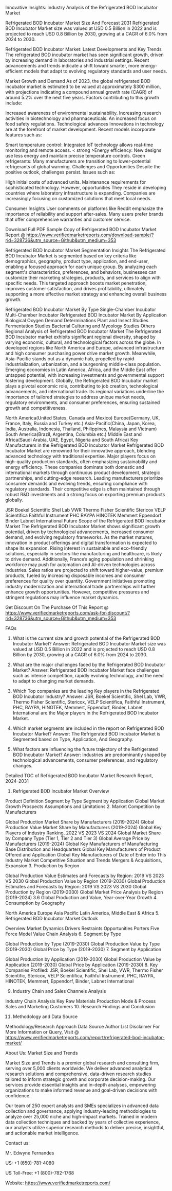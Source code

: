 Innovative Insights: Industry Analysis of the Refrigerated BOD Incubator Market


Refrigerated BOD Incubator Market Size And Forecast 2031
Refrigerated BOD Incubator Market size was valued at USD 0.5 Billion in 2022 and is projected to reach USD 0.8 Billion by 2030, growing at a CAGR of 6.0% from 2024 to 2030.

Refrigerated BOD Incubator Market: Latest Developments and Key Trends
The refrigerated BOD incubator market has seen significant growth, driven by increasing demand in laboratories and industrial settings. Recent advancements and trends indicate a shift toward smarter, more energy-efficient models that adapt to evolving regulatory standards and user needs.

Market Growth and Demand
As of 2023, the global refrigerated BOD incubator market is estimated to be valued at approximately $300 million, with projections indicating a compound annual growth rate (CAGR) of around 5.2% over the next five years. Factors contributing to this growth include:

Increased awareness of environmental sustainability.
Increasing research activities in biotechnology and pharmaceuticals.
An increased focus on food safety regulations.
Technological advances
Innovations in technology are at the forefront of market development. Recent models incorporate features such as:

Smart temperature control: Integrated IoT technology allows real-time monitoring and remote access.
< strong >Energy efficiency: New designs use less energy and maintain precise temperature controls.
Green refrigerants: Many manufacturers are transitioning to lower-potential refrigerants of global warming.
Challenges and Opportunities
Despite the positive outlook, challenges persist. Issues such as:

High initial costs of advanced units.
Maintenance requirements for sophisticated technology.
However, opportunities They reside in developing countries where laboratory infrastructure is expanding. Companies are increasingly focusing on customized solutions that meet local needs.

Consumer Insights
User comments on platforms like Reddit emphasize the importance of reliability and support after-sales. Many users prefer brands that offer comprehensive warranties and customer service.

Download Full PDF Sample Copy of Refrigerated BOD Incubator Market Report @ https://www.verifiedmarketreports.com/download-sample/?rid=328736&utm_source=Github&utm_medium=353

Refrigerated BOD Incubator Market Segmentation Insights
The Refrigerated BOD Incubator Market is segmented based on key criteria like demographics, geography, product type, application, and end-user, enabling a focused approach for each unique group. By analyzing each segment's characteristics, preferences, and behaviors, businesses can customize their marketing strategies, products, and services to align with specific needs. This targeted approach boosts market penetration, improves customer satisfaction, and drives profitability, ultimately supporting a more effective market strategy and enhancing overall business growth.

Refrigerated BOD Incubator Market By Type
Single-Chamber Incubator
Multi-Chamber Incubator
Refrigerated BOD Incubator Market By Application
Biological Oxygen Demand Determinations
Plant and Insect Studies
Fermentation Studies
Bacterial Culturing and Mycology Studies
Others
Regional Analysis of Refrigerated BOD Incubator Market
The Refrigerated BOD Incubator market exhibits significant regional diversity, shaped by varying economic, cultural, and technological factors across the globe. In developed regions like North America and Europe, advanced infrastructure and high consumer purchasing power drive market growth. Meanwhile, Asia-Pacific stands out as a dynamic hub, propelled by rapid industrialization, urbanization, and a burgeoning middle-class population. Emerging economies in Latin America, Africa, and the Middle East offer untapped potential, with increasing investments and governmental support fostering development. Globally, the Refrigerated BOD Incubator market plays a pivotal economic role, contributing to job creation, technological advancements, and international trade. Its regional variations underline the importance of tailored strategies to address unique market needs, regulatory environments, and consumer preferences, ensuring sustained growth and competitiveness.

North America(United States, Canada and Mexico)
Europe(Germany, UK, France, Italy, Russia and Turkey etc.)
Asia-Pacific(China, Japan, Korea, India, Australia, Indonesia, Thailand, Philippines, Malaysia and Vietnam)
South America(Brazil, Argentina, Columbia etc.)
Middle East and Africa(Saudi Arabia, UAE, Egypt, Nigeria and South Africa)
Key Manufacturers in the Refrigerated BOD Incubator Market
Refrigerated BOD Incubator Market are renowned for their innovative approach, blending advanced technology with traditional expertise. Major players focus on high-quality production standards, often emphasizing sustainability and energy efficiency. These companies dominate both domestic and international markets through continuous product development, strategic partnerships, and cutting-edge research. Leading manufacturers prioritize consumer demands and evolving trends, ensuring compliance with regulatory standards. Their competitive edge is often maintained through robust R&D investments and a strong focus on exporting premium products globally.

JSR
Boekel Scientific
Shel Lab
VWR
Thermo Fisher Scientific
Stericox
VELP Scientifica
Faithful Instrument
PHC
RAYPA
HINOTEK
Memmert
Eppendorf
Binder
Labnet International
Future Scope of the Refrigerated BOD Incubator Market
The Refrigerated BOD Incubator Market shows significant growth potential, driven by technological advancements, increased consumer demand, and evolving regulatory frameworks. As the market matures, innovation in product offerings and digital transformation is expected to shape its expansion. Rising interest in sustainable and eco-friendly solutions, especially in sectors like manufacturing and healthcare, is likely to drive demand. Additionally, France’s aging population and shrinking workforce may push for automation and AI-driven technologies across industries. Sales ratios are projected to shift toward higher-value, premium products, fueled by increasing disposable incomes and consumer preferences for quality over quantity. Government initiatives promoting industry modernization and international trade partnerships will further enhance growth opportunities. However, competitive pressures and stringent regulations may influence market dynamics.

Get Discount On The Purchase Of This Report @ https://www.verifiedmarketreports.com/ask-for-discount/?rid=328736&utm_source=Github&utm_medium=353

FAQs
1. What is the current size and growth potential of the Refrigerated BOD Incubator Market?
Answer: Refrigerated BOD Incubator Market size was valued at USD 0.5 Billion in 2022 and is projected to reach USD 0.8 Billion by 2030, growing at a CAGR of 6.0% from 2024 to 2030.

2. What are the major challenges faced by the Refrigerated BOD Incubator Market?
Answer: Refrigerated BOD Incubator Market face challenges such as intense competition, rapidly evolving technology, and the need to adapt to changing market demands.

3. Which Top companies are the leading Key players in the Refrigerated BOD Incubator Industry?
Answer: JSR, Boekel Scientific, Shel Lab, VWR, Thermo Fisher Scientific, Stericox, VELP Scientifica, Faithful Instrument, PHC, RAYPA, HINOTEK, Memmert, Eppendorf, Binder, Labnet International are the Major players in the Refrigerated BOD Incubator Market.

4. Which market segments are included in the report on Refrigerated BOD Incubator Market?
Answer: The Refrigerated BOD Incubator Market is Segmented based on Type, Application, And Geography.

5. What factors are influencing the future trajectory of the Refrigerated BOD Incubator Market?
Answer: Industries are predominantly shaped by technological advancements, consumer preferences, and regulatory changes.

Detailed TOC of Refrigerated BOD Incubator Market Research Report, 2024-2031
1. Refrigerated BOD Incubator Market Overview

Product Definition
Segment by Type
Segment by Application
Global Market Growth Prospects
Assumptions and Limitations
2. Market Competition by Manufacturers

Global Production Market Share by Manufacturers (2019-2024)
Global Production Value Market Share by Manufacturers (2019-2024)
Global Key Players of Industry Ranking, 2022 VS 2023 VS 2024
Global Market Share by Company Type (Tier 1, Tier 2 and Tier 3)
Global Average Price by Manufacturers (2019-2024)
Global Key Manufacturers of Manufacturing Base Distribution and Headquarters
Global Key Manufacturers of Product Offered and Application
Global Key Manufacturers of Date of Enter into This Industry
Market Competitive Situation and Trends
Mergers & Acquisitions, Expansion
3. Production by Region

Global Production Value Estimates and Forecasts by Region: 2019 VS 2023 VS 2030
Global Production Value by Region (2019-2030)
Global Production Estimates and Forecasts by Region: 2019 VS 2023 VS 2030
Global Production by Region (2019-2030)
Global Market Price Analysis by Region (2019-2024) 3.6 Global Production and Value, Year-over-Year Growth
4. Consumption by Geography

North America
Europe
Asia Pacific
Latin America, Middle East & Africa
5. Refrigerated BOD Incubator Market Outlook

Overview
Market Dynamics
Drivers
Restraints
Opportunities
Porters Five Force Model
Value Chain Analysis 
6. Segment by Type

Global Production by Type (2019-2030)
Global Production Value by Type (2019-2030)
Global Price by Type (2019-2030)
7. Segment by Application

Global Production by Application (2019-2030)
Global Production Value by Application (2019-2030)
Global Price by Application (2019-2030)
8. Key Companies Profiled: JSR, Boekel Scientific, Shel Lab, VWR, Thermo Fisher Scientific, Stericox, VELP Scientifica, Faithful Instrument, PHC, RAYPA, HINOTEK, Memmert, Eppendorf, Binder, Labnet International

9. Industry Chain and Sales Channels Analysis

Industry Chain Analysis
Key Raw Materials
Production Mode & Process
Sales and Marketing
Customers
10. Research Findings and Conclusion

11. Methodology and Data Source

Methodology/Research Approach
Data Source
Author List
Disclaimer
For More Information or Query, Visit @ https://www.verifiedmarketreports.com/report/refrigerated-bod-incubator-market/

About Us: Market Size and Trends

Market Size and Trends is a premier global research and consulting firm, serving over 5,000 clients worldwide. We deliver advanced analytical research solutions and comprehensive, data-driven research studies tailored to inform strategic growth and corporate decision-making. Our services provide essential insights and in-depth analyses, empowering organizations to make informed revenue and goal-driven decisions with confidence.

Our team of 250 expert analysts and SMEs specializes in advanced data collection and governance, applying industry-leading methodologies to analyze over 25,000 niche and high-impact markets. Trained in modern data collection techniques and backed by years of collective experience, our analysts utilize superior research methods to deliver precise, insightful, and actionable market intelligence.

Contact us:

Mr. Edwyne Fernandes

US: +1 (650)-781-4080

US Toll-Free: +1 (800)-782-1768

Website: https://www.verifiedmarketreports.com/
